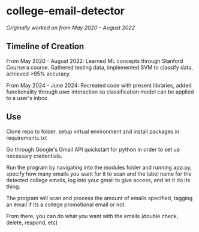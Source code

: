 # college-email-detector

*Originally worked on from May 2020 – August 2022*

## Timeline of Creation

From May 2020 - August 2022: Learned ML concepts through Stanford Coursera course. Gathered testing data, implemented SVM to classify data, achieved >95% accuracy.

From May 2024 - June 2024: Recreated code with present libraries, added functionality through user interaction so classification model can be applied to a user's inbox.

## Use

Clone repo to folder, setup virtual environment and install packages in requirements.txt

Go through Google's Gmail API quickstart for python in order to set up necessary credentials.

Run the program by navigating into the modules folder and running app.py, specify how many emails you want for it to scan and the label name for the detected college emails, log into your gmail to give access, and let it do its thing.

The program will scan and process the amount of emails specified, tagging an email if its a college promotional email or not. 

From there, you can do what you want with the emails (double check, delete, respond, etc)
